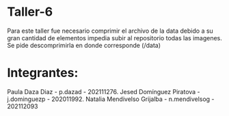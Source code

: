 # Taller-6
Para este taller fue necesario comprimir el archivo de la data debido a su gran cantidad de elementos impedia subir al repositorio todas las imagenes. Se pide descomprimirla en donde corresponde (/data)
# Integrantes: 
Paula Daza Diaz - p.dazad - 202111276. Jesed Domínguez Piratova - j.dominguezp - 202011992. Natalia Mendivelso Grijalba - n.mendivelsog - 202112093

